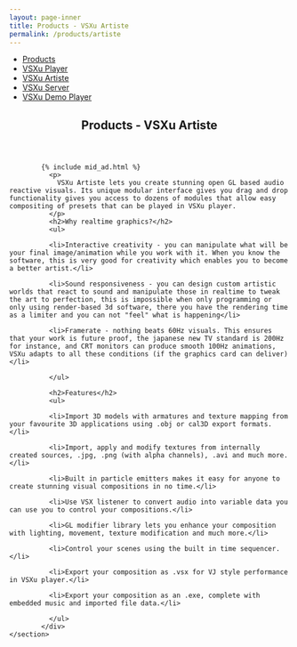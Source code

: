 ```yaml
---
layout: page-inner
title: Products - VSXu Artiste
permalink: /products/artiste
---
```

<div id="main" class="alt">
    <section id="one">
        <div class="inner">
            <ul class="actions horizontal">
                <li><a href="/products" class="button">Products</a></li>
                <li><a href="/products/player" class="button">VSXu Player</a></li>
                <li><a href="/products/artiste" class="button special">VSXu Artiste</a></li>
                <li><a href="/products/server" class="button">VSXu Server</a></li>
                <li><a href="/products/demo-player" class="button">VSXu Demo Player</a></li>
            </ul>
            <header class="major">
                <h1>Products - VSXu Artiste</h1>
            </header>
            
            {% include mid_ad.html %}
              <p>
                VSXu Artiste lets you create stunning open GL based audio reactive visuals. Its unique modular interface gives you drag and drop functionality gives you access to dozens of modules that allow easy compositing of presets that can be played in VSXu player.
              </p>
              <h2>Why realtime graphics?</h2>
              <ul>
            
              <li>Interactive creativity - you can manipulate what will be your final image/animation while you work with it. When you know the software, this is very good for creativity which enables you to become a better artist.</li>
            
              <li>Sound responsiveness - you can design custom artistic worlds that react to sound and manipulate those in realtime to tweak the art to perfection, this is impossible when only programming or only using render-based 3d software, there you have the rendering time as a limiter and you can not "feel" what is happening</li>
            
              <li>Framerate - nothing beats 60Hz visuals. This ensures that your work is future proof, the japanese new TV standard is 200Hz for instance, and CRT monitors can produce smooth 100Hz animations, VSXu adapts to all these conditions (if the graphics card can deliver)</li>
            
              </ul>
            
              <h2>Features</h2>
              <ul>
            
              <li>Import 3D models with armatures and texture mapping from your favourite 3D applications using .obj or cal3D export formats.</li>
            
              <li>Import, apply and modify textures from internally created sources, .jpg, .png (with alpha channels), .avi and much more.</li>
            
              <li>Built in particle emitters makes it easy for anyone to create stunning visual compositions in no time.</li>
            
              <li>Use VSX listener to convert audio into variable data you can use you to control your compositions.</li>
            
              <li>GL modifier library lets you enhance your composition with lighting, movement, texture modification and much more.</li>
            
              <li>Control your scenes using the built in time sequencer.</li>
            
              <li>Export your composition as .vsx for VJ style performance in VSXu player.</li>
            
              <li>Export your composition as an .exe, complete with embedded music and imported file data.</li>
            
              </ul>
            </div>
    </section>
</div>
